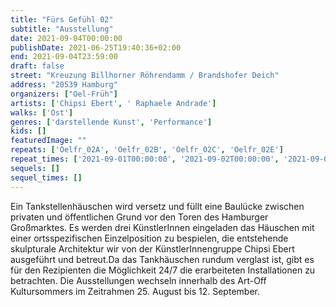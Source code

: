 ```yaml
---
title: "Fürs Gefühl 02"
subtitle: "Ausstellung"
date: 2021-09-04T00:00:00
publishDate: 2021-06-25T19:40:36+02:00
end: 2021-09-04T23:59:00
draft: false
street: "Kreuzung Billhorner Röhrendamm / Brandshofer Deich"
address: "20539 Hamburg"
organizers: ["Oel-Früh"]
artists: ['Chipsi Ebert', ' Raphaele Andrade']
walks: ['Ost']
genres: ['darstellende Kunst', 'Performance']
kids: []
featuredImage: ""
repeats: ['Oelfr_02A', 'Oelfr_02B', 'Oelfr_02C', 'Oelfr_02E']
repeat_times: ['2021-09-01T00:00:00', '2021-09-02T00:00:00', '2021-09-03T00:00:00', '2021-09-05T00:00:00']
sequels: []
sequel_times: []
---
```


Ein Tankstellenhäuschen wird versetz und füllt eine Baulücke zwischen privaten und öffentlichen Grund vor den Toren des Hamburger Großmarktes. Es werden drei KünstlerInnen eingeladen das Häuschen mit einer ortsspezifischen Einzelposition zu bespielen, die entstehende skulpturale Architektur wir von der KünstlerInnengruppe Chipsi Ebert ausgeführt und betreut.Da das Tankhäuschen rundum verglast ist, gibt es für den Rezipienten die Möglichkeit 24/7 die erarbeiteten Installationen zu betrachten. Die Ausstellungen wechseln innerhalb des Art-Off Kultursommers im Zeitrahmen 25. August bis 12. September.